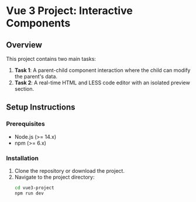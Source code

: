 # Vue 3 Project: Interactive Components

## Overview
This project contains two main tasks:
1. **Task 1**: A parent-child component interaction where the child can modify the parent's data.
2. **Task 2**: A real-time HTML and LESS code editor with an isolated preview section.

## Setup Instructions

### Prerequisites
- Node.js (>= 14.x)
- npm (>= 6.x)

### Installation
1. Clone the repository or download the project.
2. Navigate to the project directory:
   ```bash
   cd vue3-project
   npm run dev

